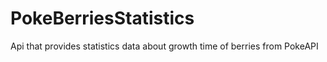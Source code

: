 # PokeBerriesStatistics
Api that provides statistics data about growth time of berries from PokeAPI
